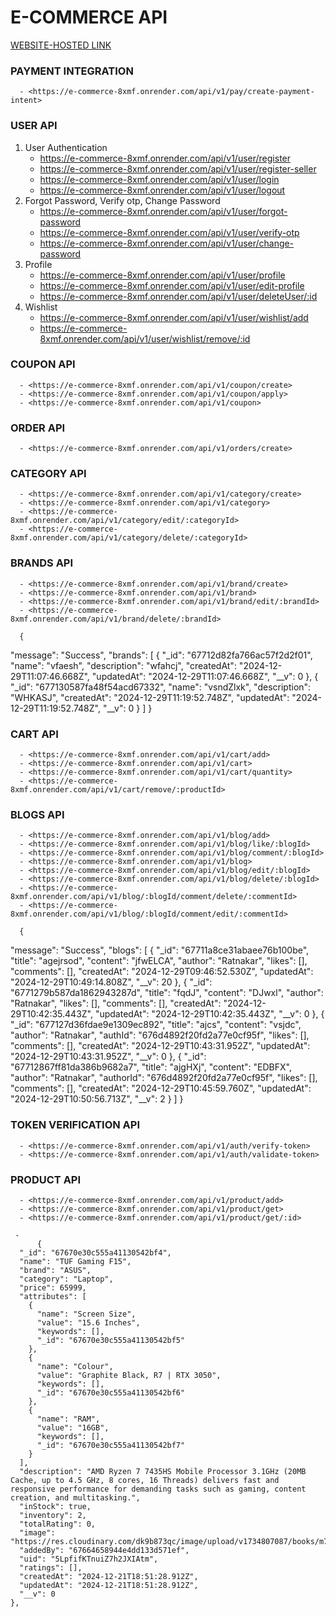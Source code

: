 # E-COMMERCE API
 [WEBSITE-HOSTED LINK](https://e-commerce-1-34e1.onrender.com/)

  ### PAYMENT INTEGRATION
      - <https://e-commerce-8xmf.onrender.com/api/v1/pay/create-payment-intent>
   ### USER API
   1. User Authentication
      - <https://e-commerce-8xmf.onrender.com/api/v1/user/register>
      - <https://e-commerce-8xmf.onrender.com/api/v1/user/register-seller>
      - <https://e-commerce-8xmf.onrender.com/api/v1/user/login>
      - <https://e-commerce-8xmf.onrender.com/api/v1/user/logout>
   2. Forgot Password, Verify otp, Change Password
      - <https://e-commerce-8xmf.onrender.com/api/v1/user/forgot-password>
      - <https://e-commerce-8xmf.onrender.com/api/v1/user/verify-otp>
      - <https://e-commerce-8xmf.onrender.com/api/v1/user/change-password>
   3. Profile
      - <https://e-commerce-8xmf.onrender.com/api/v1/user/profile>
      - <https://e-commerce-8xmf.onrender.com/api/v1/user/edit-profile>
      - <https://e-commerce-8xmf.onrender.com/api/v1/user/deleteUser/:id>
   4. Wishlist
      - <https://e-commerce-8xmf.onrender.com/api/v1/user/wishlist/add>
      - <https://e-commerce-8xmf.onrender.com/api/v1/user/wishlist/remove/:id>
 
  ### COUPON API
      - <https://e-commerce-8xmf.onrender.com/api/v1/coupon/create>
      - <https://e-commerce-8xmf.onrender.com/api/v1/coupon/apply>
      - <https://e-commerce-8xmf.onrender.com/api/v1/coupon>
  ### ORDER API
      - <https://e-commerce-8xmf.onrender.com/api/v1/orders/create>
  ### CATEGORY API
      - <https://e-commerce-8xmf.onrender.com/api/v1/category/create>
      - <https://e-commerce-8xmf.onrender.com/api/v1/category>
      - <https://e-commerce-8xmf.onrender.com/api/v1/category/edit/:categoryId>
      - <https://e-commerce-8xmf.onrender.com/api/v1/category/delete/:categoryId>
  ### BRANDS API
      - <https://e-commerce-8xmf.onrender.com/api/v1/brand/create>
      - <https://e-commerce-8xmf.onrender.com/api/v1/brand>
      - <https://e-commerce-8xmf.onrender.com/api/v1/brand/edit/:brandId>
      - <https://e-commerce-8xmf.onrender.com/api/v1/brand/delete/:brandId>

      {
  "message": "Success",
  "brands": [
    {
      "_id": "67712d82fa766ac57f2d2f01",
      "name": "vfaesh",
      "description": "wfahcj",
      "createdAt": "2024-12-29T11:07:46.668Z",
      "updatedAt": "2024-12-29T11:07:46.668Z",
      "__v": 0
    },
    {
      "_id": "677130587fa48f54acd67332",
      "name": "vsndZlxk",
      "description": "WHKASJ",
      "createdAt": "2024-12-29T11:19:52.748Z",
      "updatedAt": "2024-12-29T11:19:52.748Z",
      "__v": 0
    }
  ]
}
  ### CART API
      - <https://e-commerce-8xmf.onrender.com/api/v1/cart/add>
      - <https://e-commerce-8xmf.onrender.com/api/v1/cart>
      - <https://e-commerce-8xmf.onrender.com/api/v1/cart/quantity>
      - <https://e-commerce-8xmf.onrender.com/api/v1/cart/remove/:productId>
  ### BLOGS API
      - <https://e-commerce-8xmf.onrender.com/api/v1/blog/add>
      - <https://e-commerce-8xmf.onrender.com/api/v1/blog/like/:blogId>
      - <https://e-commerce-8xmf.onrender.com/api/v1/blog/comment/:blogId>
      - <https://e-commerce-8xmf.onrender.com/api/v1/blog>
      - <https://e-commerce-8xmf.onrender.com/api/v1/blog/edit/:blogId>
      - <https://e-commerce-8xmf.onrender.com/api/v1/blog/delete/:blogId>
      - <https://e-commerce-8xmf.onrender.com/api/v1/blog/:blogId/comment/delete/:commentId>
      - <https://e-commerce-8xmf.onrender.com/api/v1/blog/:blogId/comment/edit/:commentId>

      {
  "message": "Success",
  "blogs": [
    {
      "_id": "67711a8ce31abaee76b100be",
      "title": "agejrsod",
      "content": "jfwELCA",
      "author": "Ratnakar",
      "likes": [],
      "comments": [],
      "createdAt": "2024-12-29T09:46:52.530Z",
      "updatedAt": "2024-12-29T10:49:14.808Z",
      "__v": 20
    },
    {
      "_id": "6771279b587da1862943287d",
      "title": "fqdJ",
      "content": "DJwxl",
      "author": "Ratnakar",
      "likes": [],
      "comments": [],
      "createdAt": "2024-12-29T10:42:35.443Z",
      "updatedAt": "2024-12-29T10:42:35.443Z",
      "__v": 0
    },
    {
      "_id": "677127d36fdae9e1309ec892",
      "title": "ajcs",
      "content": "vsjdc",
      "author": "Ratnakar",
      "authId": "676d4892f20fd2a77e0cf95f",
      "likes": [],
      "comments": [],
      "createdAt": "2024-12-29T10:43:31.952Z",
      "updatedAt": "2024-12-29T10:43:31.952Z",
      "__v": 0
    },
    {
      "_id": "67712867ff81da386b9682a7",
      "title": "ajgHXj",
      "content": "EDBFX",
      "author": "Ratnakar",
      "authorId": "676d4892f20fd2a77e0cf95f",
      "likes": [],
      "comments": [],
      "createdAt": "2024-12-29T10:45:59.760Z",
      "updatedAt": "2024-12-29T10:50:56.713Z",
      "__v": 2
    }
  ]
}
   ### TOKEN VERIFICATION API
      - <https://e-commerce-8xmf.onrender.com/api/v1/auth/verify-token>
      - <https://e-commerce-8xmf.onrender.com/api/v1/auth/validate-token>

   ### PRODUCT API
      - <https://e-commerce-8xmf.onrender.com/api/v1/product/add>
      - <https://e-commerce-8xmf.onrender.com/api/v1/product/get>
      - <https://e-commerce-8xmf.onrender.com/api/v1/product/get/:id>

     - 
          {
      "_id": "67670e30c555a41130542bf4",
      "name": "TUF Gaming F15",
      "brand": "ASUS",
      "category": "Laptop",
      "price": 65999,
      "attributes": [
        {
          "name": "Screen Size",
          "value": "15.6 Inches",
          "keywords": [],
          "_id": "67670e30c555a41130542bf5"
        },
        {
          "name": "Colour",
          "value": "Graphite Black, R7 | RTX 3050",
          "keywords": [],
          "_id": "67670e30c555a41130542bf6"
        },
        {
          "name": "RAM",
          "value": "16GB",
          "keywords": [],
          "_id": "67670e30c555a41130542bf7"
        }
      ],
      "description": "AMD Ryzen 7 7435HS Mobile Processor 3.1GHz (20MB Cache, up to 4.5 GHz, 8 cores, 16 Threads) delivers fast and responsive performance for demanding tasks such as gaming, content creation, and multitasking.",
      "inStock": true,
      "inventory": 2,
      "totalRating": 0,
      "image": "https://res.cloudinary.com/dk9b873qc/image/upload/v1734807087/books/m71vvsejyk2t4rqhrw3v.webp",
      "addedBy": "67664658944e4dd133d571ef",
      "uid": "5LpfifKTnuiZ7h2JXIAtm",
      "ratings": [],
      "createdAt": "2024-12-21T18:51:28.912Z",
      "updatedAt": "2024-12-21T18:51:28.912Z",
      "__v": 0
    },

